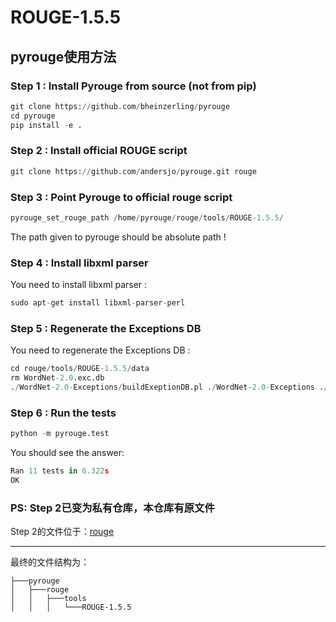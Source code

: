 # ROUGE-1.5.5
## pyrouge使用方法

### Step 1 : Install Pyrouge from source (not from pip)
```python
git clone https://github.com/bheinzerling/pyrouge
cd pyrouge
pip install -e .
```

### Step 2 : Install official ROUGE script
```python
git clone https://github.com/andersjo/pyrouge.git rouge
```

### Step 3 : Point Pyrouge to official rouge script
```python
pyrouge_set_rouge_path /home/pyrouge/rouge/tools/ROUGE-1.5.5/
```

The path given to pyrouge should be absolute path !

### Step 4 : Install libxml parser
You need to install libxml parser :
```python
sudo apt-get install libxml-parser-perl
```

### Step 5 : Regenerate the Exceptions DB

You need to regenerate the Exceptions DB :
```python
cd rouge/tools/ROUGE-1.5.5/data
rm WordNet-2.0.exc.db
./WordNet-2.0-Exceptions/buildExeptionDB.pl ./WordNet-2.0-Exceptions ./smart_common_words.txt ./WordNet-2.0.exc.db
```

### Step 6 : Run the tests
```python
python -m pyrouge.test
```
You should see the answer:
```python
Ran 11 tests in 6.322s
OK
```

### PS: Step 2已变为私有仓库，本仓库有原文件

Step 2的文件位于：[rouge](https://github.com/nanke4869/ROUGE-1.5.5/tree/main/rouge/tools/ROUGE-1.5.5)

------
最终的文件结构为：
```
├───pyrouge
│   ├───rouge
│   │   ├───tools
│   │   │   └───ROUGE-1.5.5
```
